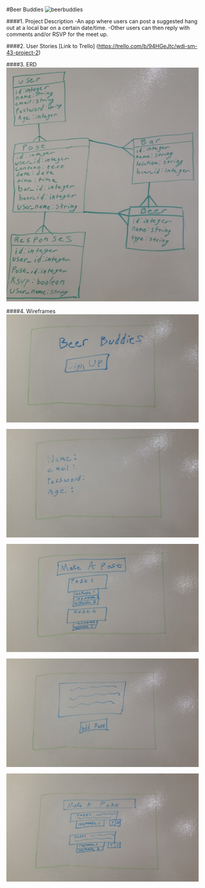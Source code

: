 #Beer Buddies
![beerbuddies](http://topwines.ro/wp-content/uploads/2016/04/o-BEER-CHEERS-facebook.jpg)

####1. Project Description
-An app where users can post a suggested hang out at a local bar on a certain date/time.
-Other users can then reply with comments and/or RSVP for the meet up.

####2. User Stories
[Link to Trello] (https://trello.com/b/94HGeJtc/wdi-sm-43-project-2)

####3. ERD
![ERD](./app/assets/images/image_7.png)

####4. Wireframes
![Wireframe 1](./app/assets/images/image_1.png)

![Wireframe 2](./app/assets/images/image_2.png)

![Wireframe 3](./app/assets/images/image_3.png)

![Wireframe 4](./app/assets/images/image_4.png)

![Wireframe 5](./app/assets/images/image_5.png)
